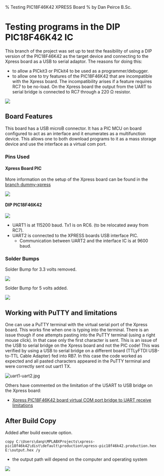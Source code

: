 % Testing PIC18F46K42 XPRESS Board
% by Dan Peirce B.Sc.

<!---
use 
pandoc -s --toc -t html5 -c pandocbd.css README.pandoc.md -o index.html

pandoc -s --toc -t gfm README.pandoc.md -o README.md
-->

# Testing programs in the DIP PIC18F46K42 IC

This branch of the project was set up to test the feasibility of using a DIP version of the PIC18F46K42 as the target device
and connecting to the Xpress board as a USB to serial adaptor. The reasons for doing this:

* to allow a PICkit3 or PICkit4 to be used as a programmer/debugger. 
* to allow one to try features of the PIC18F46K42 that are incompatible with the Xpress board. The incompatibility arises if a feature 
	requires RC7 to be no-load. On the Xpress board the output from the UART to serial bridge is connected to RC7 through a 220 Ω resistor.

![](images/DIP-PIC-Xpress.jpg)

## Board Features

This board has a USB microB connector. It has a PIC MCU on board configured to act as an interface and it enumerates as 
a multifunction device. This allows one to both download programs to it as a mass storage device and use the interface as 
a virtual com port. 

### Pins Used

#### Xpress Board PIC

More information on the setup of the Xpress board can be found in the [branch dummy-xpress](https://github.com/danpeirce/xpress-pic18f46k42/tree/dummy-xpress)

![](images/pins.png)

#### DIP PIC18F46K42

![](images/dip-pins.png)

* UART1 is at 115200 baud. Tx1 is on RC6. (to be relocated away from RC7).
* UART2 is connected to the XPRESS boards USB interface PIC. 
    * Communication between UART2 and the interface IC is at 9600 baud.

### Solder Bumps

Solder Bump for 3.3 volts removed.

![](images/solder-bump-removed.jpg)

Solder Bump for 5 volts added.

![](images/solder-bump-added.jpg)


## Working with PuTTY and limitations

One can use a PuTTY terminal with the virtual serial port of the Xpress board. This works fine when one is typing into the 
terminal. There is an issue though if one attempts pasting into the PuTTY terminal (using a right mouse click). In that case
only the first character is sent. This is an issue of the USB to serial bridge on the Xpress board and not the PIC code!
This was verified by using a USB to serial bridge on a different board (TTLyFTDI USB-to-TTL Cable Adapter) fed into RB7. In this case the code worked as expected
and all pasted characters appeared in the PuTTY terminal and were correctly sent out uart1 TX.

![uart1-uart2.jpg](images/uart1-uart2.jpg)

Others have commented on the limitation of the USART to USB bridge on the Xpress board:

* [Xpress PIC18F46K42 board virtual COM port bridge to UART receive limitations](https://www.microchip.com/forums/m1097510.aspx)

## After Build Copy

Added after build execute option.

~~~~
copy C:\Users\danp\MPLABXProjects\xpress-pic18f46k42\dist\default\production\xpress-pic18f46k42.production.hex E:\output.hex /y
~~~~

* the output path will depend on the computer and operating system

![](images/after-build.png)